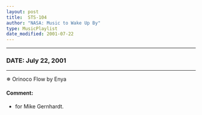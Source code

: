 ```yaml
---
layout: post
title:  STS-104
author: "NASA: Music to Wake Up By"
type: MusicPlaylist
date_modified: 2001-07-22
---
```


----
### DATE: July 22, 2001
----
✵ Orinoco Flow by Enya

#### Comment:
* for Mike Gernhardt.
